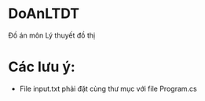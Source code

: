 # DoAnLTDT
Đồ án môn Lý thuyết đồ thị

# Các lưu ý: 
 - File input.txt phải đặt cùng thư mục với file Program.cs
